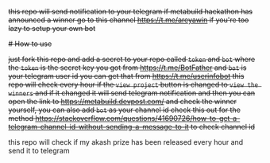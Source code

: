 ~~this repo will send notification to your telegram if metabuild hackathon has announced a winner go to this channel https://t.me/areyawin if you're too lazy to setup your own bot~~

~~# How to use~~

~~just fork this repo and add a secret to your repo called `token` and `bot`
where the `token` is the secret key you got from https://t.me/BotFather
and `bot` is your telegram user id you can get that from https://t.me/userinfobot
this repo will check every hour if the `view project` button is changed to `view the winners` and if it changed it will send telegram notification and then 
you can open the link to https://metabuild.devpost.com/ and check the winner yourself, you can also add `bot` as your channel id check this out for the method https://stackoverflow.com/questions/41690726/how-to-get-a-telegram-channel-id-without-sending-a-message-to-it to check channel id~~

this repo will check if my akash prize has been released every hour and send it to telegram





